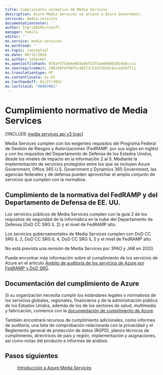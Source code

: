 ```yaml
---
title: Cumplimiento normativo de Media Services
description: Azure Media Services se atiene a Azure Government.
services: media-services
documentationcenter: ''
author: IngridAtMicrosoft
manager: femila
editor: ''
ms.service: media-services
ms.workload: ''
ms.topic: conceptual
ms.date: 08/31/2020
ms.author: inhenkel
ms.openlocfilehash: 978af4754e6e083e8bf5375ade84891019abccca
ms.sourcegitcommit: 100390fefd8f1c48173c51b71650c8ca1b26f711
ms.translationtype: HT
ms.contentlocale: es-ES
ms.lasthandoff: 01/27/2021
ms.locfileid: "98897061"
---
```

# <a name="media-services-regulatory-compliance"></a>Cumplimiento normativo de Media Services

[!INCLUDE [media services api v3 logo](./includes/v3-hr.md)]

Media Services cumplen con los exigentes requisitos del Programa Federal de Gestión de Riesgos y Autorizaciones (FedRAMP, por sus siglas en inglés) y con los requisitos del Departamento de Defensa de los Estados Unidos, desde los niveles de impacto en la información 2 al 5. Mediante la implementación de servicios protegidos entre los que se incluyen Azure Government, Office 365 U.S. Government y Dynamics 365 Government, las agencias federales y de defensa pueden aprovechar el amplio conjunto de servicios que cumplen con la normativa.

## <a name="fedramp-and-us-department-of-defense-compliance"></a>Cumplimiento de la normativa del FedRAMP y del Departamento de Defensa de EE. UU.

Los servicios públicos de Media Services cumplen con la guía 2 de los requisitos de seguridad de la informática en la nube del Departamento de Defensa (DoD CC SRG IL 2) y el nivel de FedRAMP alto.

Los servicios gubernamentales de Media Services cumplen con DoD CC SRG IL 2, DoD CC SRG IL 4, DoD CC SRG IL 5 y el nivel de FedRAMP alto.

No está prevista una revisión de Media Services por 3PAO y JAB en 2020.

Puede encontrar más información sobre el cumplimiento de los servicios de Azure en el artículo [Ámbito de auditoría de los servicios de Azure por FedRAMP y DoD SRG](../../azure-government/compliance/azure-services-in-fedramp-auditscope.md).

## <a name="azure-compliance-documentation"></a>Documentación del cumplimiento de Azure

Si su organización necesita cumplir los estándares legales o normativos de los servicios globales, regionales, financieros y de la administración pública de los Estados Unidos, además de los de los sectores de salud, multimedia y fabricación, comience con la [documentación de cumplimiento de Azure](../../compliance/index.yml).

También encontrará recursos de cumplimiento adicionales, como informes de auditoría, una lista de comprobación relacionada con la privacidad y el Reglamento general de protección de datos (RGPD), planos técnicos de cumplimiento, directrices de país y región, implementación y asignaciones, así como notas del producto e informes de análisis.

## <a name="next-steps"></a>Pasos siguientes

> [Introducción a Azure Media Services](media-services-overview.md)